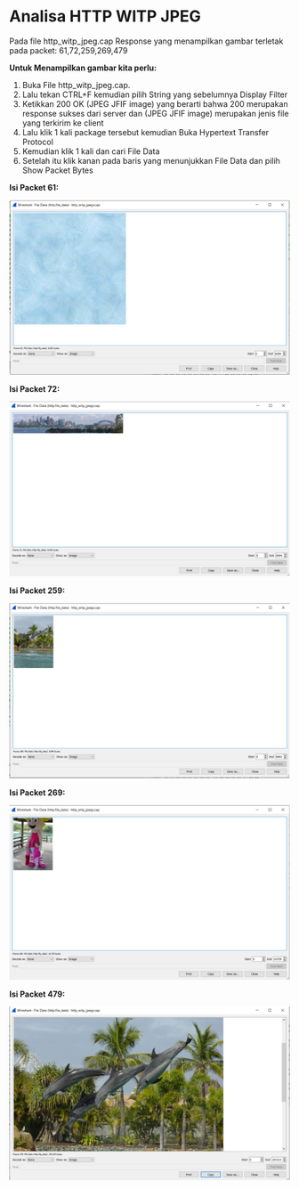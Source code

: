 # Analisa HTTP WITP JPEG

Pada file http_witp_jpeg.cap Response yang menampilkan gambar terletak pada packet: 61,72,259,269,479

**Untuk Menampilkan gambar kita perlu:**

1. Buka File http_witp_jpeg.cap.
2. Lalu tekan CTRL+F kemudian pilih String yang sebelumnya Display Filter
3. Ketikkan 200 OK  (JPEG JFIF image) yang berarti bahwa 200 merupakan response sukses dari server dan (JPEG JFIF image) merupakan jenis file yang terkirim ke client
4. Lalu klik 1 kali package tersebut kemudian Buka Hypertext Transfer Protocol
5. Kemudian klik 1 kali dan cari File Data
6. Setelah itu klik kanan pada baris yang menunjukkan File Data dan pilih Show Packet Bytes

**Isi Packet 61:**

![](../asset/Gambar1.PNG)

**Isi Packet 72:**

![](../asset/Gambar2.PNG)

**Isi Packet 259:**

![](../asset/Gambar3.PNG)

**Isi Packet 269:**

![](../asset/Gambar4.PNG)

**Isi Packet 479:**

![](../asset/Gambar5.PNG)
